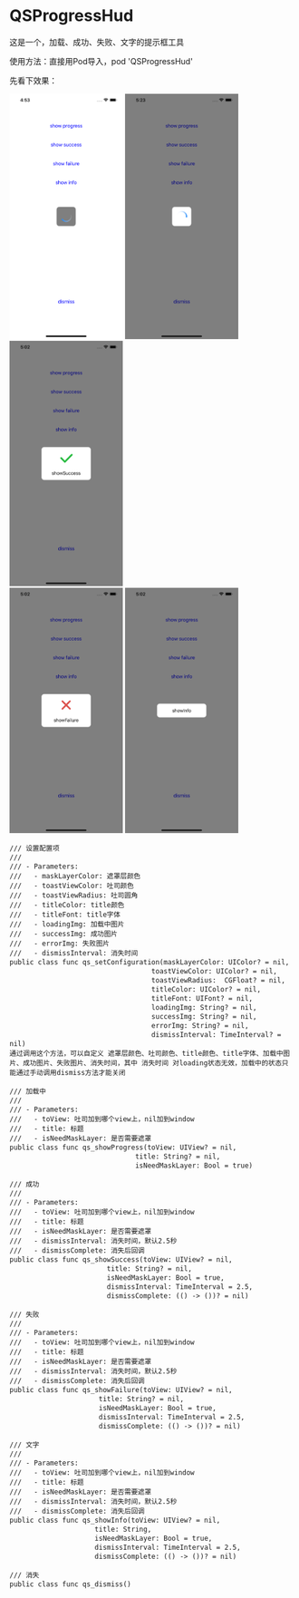 # QSProgressHud
这是一个，加载、成功、失败、文字的提示框工具

使用方法：直接用Pod导入，pod 'QSProgressHud'

先看下效果：

<img src="https://github.com/fallpine/QSProgressHud/blob/master/Screenshots/loading.png" width="200"/>  <img src="https://github.com/fallpine/QSProgressHud/blob/master/Screenshots/loading1.png" width="200"/>  <img src="https://github.com/fallpine/QSProgressHud/blob/master/Screenshots/success.png" width="200"/>  
<img src="https://github.com/fallpine/QSProgressHud/blob/master/Screenshots/failure.png" width="200"/>  <img src="https://github.com/fallpine/QSProgressHud/blob/master/Screenshots/infoText.png" width="200"/>

```
/// 设置配置项
///
/// - Parameters:
///   - maskLayerColor: 遮罩层颜色
///   - toastViewColor: 吐司颜色
///   - toastViewRadius: 吐司圆角
///   - titleColor: title颜色
///   - titleFont: title字体
///   - loadingImg: 加载中图片
///   - successImg: 成功图片
///   - errorImg: 失败图片
///   - dismissInterval: 消失时间
public class func qs_setConfiguration(maskLayerColor: UIColor? = nil,
                                   toastViewColor: UIColor? = nil,
                                   toastViewRadius:  CGFloat? = nil,
                                   titleColor: UIColor? = nil,
                                   titleFont: UIFont? = nil,
                                   loadingImg: String? = nil,
                                   successImg: String? = nil,
                                   errorImg: String? = nil,
                                   dismissInterval: TimeInterval? = nil)
通过调用这个方法，可以自定义 遮罩层颜色、吐司颜色、title颜色、title字体、加载中图片、成功图片、失败图片、消失时间，其中 消失时间 对loading状态无效，加载中的状态只能通过手动调用dismiss方法才能关闭

/// 加载中
///
/// - Parameters:
///   - toView: 吐司加到哪个view上，nil加到window
///   - title: 标题
///   - isNeedMaskLayer: 是否需要遮罩
public class func qs_showProgress(toView: UIView? = nil,
                               title: String? = nil,
                               isNeedMaskLayer: Bool = true)
                               
/// 成功
///
/// - Parameters:
///   - toView: 吐司加到哪个view上，nil加到window
///   - title: 标题
///   - isNeedMaskLayer: 是否需要遮罩
///   - dismissInterval: 消失时间，默认2.5秒
///   - dismissComplete: 消失后回调
public class func qs_showSuccess(toView: UIView? = nil,
                        title: String? = nil,
                        isNeedMaskLayer: Bool = true,
                        dismissInterval: TimeInterval = 2.5,
                        dismissComplete: (() -> ())? = nil)
                        
/// 失败
///
/// - Parameters:
///   - toView: 吐司加到哪个view上，nil加到window
///   - title: 标题
///   - isNeedMaskLayer: 是否需要遮罩
///   - dismissInterval: 消失时间，默认2.5秒
///   - dismissComplete: 消失后回调
public class func qs_showFailure(toView: UIView? = nil,
                      title: String? = nil,
                      isNeedMaskLayer: Bool = true,
                      dismissInterval: TimeInterval = 2.5,
                      dismissComplete: (() -> ())? = nil)
                      
/// 文字
///
/// - Parameters:
///   - toView: 吐司加到哪个view上，nil加到window
///   - title: 标题
///   - isNeedMaskLayer: 是否需要遮罩
///   - dismissInterval: 消失时间，默认2.5秒
///   - dismissComplete: 消失后回调
public class func qs_showInfo(toView: UIView? = nil,
                     title: String,
                     isNeedMaskLayer: Bool = true,
                     dismissInterval: TimeInterval = 2.5,
                     dismissComplete: (() -> ())? = nil)
                     
/// 消失
public class func qs_dismiss()
```
